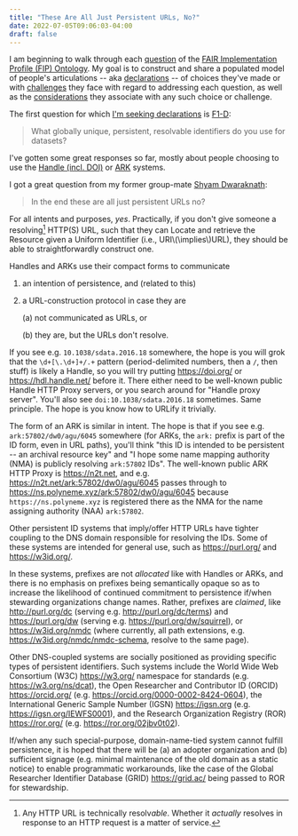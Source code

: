 ```yaml
---
title: "These Are All Just Persistent URLs, No?"
date: 2022-07-05T09:06:03-04:00
draft: false
---
```


<!-- KaTeX block: \\[ x \rightarrow y \\] -->
<!-- KaTeX inline: \\( x \rightarrow y \\) -->

I am beginning to walk through each [question](https://w3id.org/fair/fip/terms/FIP-Question) of the
[FAIR Implementation Profile (FIP) Ontology](https://w3id.org/fair/fip/terms/FIP-Ontology). My goal
is to construct and share a populated model of people's articulations -- aka
[declarations](https://w3id.org/fair/fip/terms/FIP-Declaration) -- of choices they've made or with
[challenges](https://w3id.org/fair/fip/terms/FIP-No-Choice-Declaration) they face with regard to
addressing each question, as well as the
[considerations](https://w3id.org/fair/fip/terms/considerations) they associate with any such choice
or challenge.

The first question for which [I'm seeking
declarations](https://donnywinston.com/posts/fip-question-f1/) is
[F1-D](https://w3id.org/fair/fip/terms/FIP-Question-F1-D):
> What globally unique, persistent, resolvable identifiers do you use for datasets?
 
I've gotten some great responses so far, mostly
about people choosing to use the [Handle (incl.
DOI)](https://donnywinston.com/posts/the-handle-system-of-persistent-identifiers/) or
[ARK](https://donnywinston.com/posts/the-ark-system-of-pids/) systems.

I got a great question from my former group-mate [Shyam
Dwaraknath](https://www.linkedin.com/in/shyam-dwaraknath/):
> In the end these are all just persistent URLs no?

For all intents and purposes, *yes*. Practically, if you don't give someone a resolving[^1] HTTP(S)
URL, such that they can Locate and retrieve the Resource given a Uniform Identifier (i.e.,
URI\\(\implies\\)URL), they should be able to straightforwardly construct one.

Handles and ARKs use their compact forms to communicate

1. an intention of persistence, and (related to this)

2. a URL-construction protocol in case they are

    (a) not communicated as URLs, or

    (b) they are, but the URLs don't resolve.

If you see e.g. `10.1038/sdata.2016.18` somewhere, the hope is you will grok that
the `\d+[\.\d+]+/.+` pattern (period-delimited numbers, then a `/`, then stuff) is likely a Handle,
so you will try putting https://doi.org/ or https://hdl.handle.net/ before it. There either need to
be well-known public Handle HTTP Proxy servers, or you search around for "Handle proxy server".
You'll also see `doi:10.1038/sdata.2016.18` sometimes. Same principle. The hope is you know how to
URLify it trivially.

The form of an ARK is similar in intent. The hope is that if you see e.g. `ark:57802/dw0/agu/6045`
somewhere (for ARKs, the `ark:` prefix is part of the ID form, even in URL paths), you'll think
"this ID is intended to be persistent -- an archival resource key" and "I hope some name mapping
authority (NMA) is publicly resolving `ark:57802` IDs". The well-known public ARK HTTP Proxy is
<https://n2t.net>, and e.g. <https://n2t.net/ark:57802/dw0/agu/6045> passes through to
<https://ns.polyneme.xyz/ark:57802/dw0/agu/6045> because `https://ns.polyneme.xyz` is registered
there as the NMA for the name assigning authority (NAA) `ark:57802`.

Other persistent ID systems that imply/offer HTTP URLs have tighter coupling to the DNS domain
responsible for resolving the IDs. Some of these systems are intended for general use, such as
<https://purl.org/> and <https://w3id.org/>.

In these systems, prefixes are not *allocated* like with Handles or ARKs, and there is no emphasis
on prefixes being semantically opaque so as to increase the likelihood of continued commitment to
persistence if/when stewarding organizations change names. Rather, prefixes are *claimed*, like
<http://purl.org/dc> (serving e.g. <http://purl.org/dc/terms>) and <https://purl.org/dw> (serving
e.g. <https://purl.org/dw/squirrel>), or <https://w3id.org/nmdc> (where currently, all path
extensions, e.g. <https://w3id.org/nmdc/nmdc-schema>, resolve to the same page).

Other DNS-coupled systems are socially positioned as providing specific types of persistent
identifiers. Such systems include the World Wide Web Consortium (W3C) <https://w3.org/> namespace
for standards (e.g. <https://w3.org/ns/dcat>), the Open Researcher and Contributor ID (ORCID)
<https://orcid.org/> (e.g. <https://orcid.org/0000-0002-8424-0604>), the International Generic
Sample Number (IGSN) <https://igsn.org> (e.g. <https://igsn.org/IEWFS0001>), and the Research
Organization Registry (ROR) <https://ror.org/> (e.g. <https://ror.org/02jbv0t02>).

If/when any such special-purpose, domain-name-tied system cannot fulfill persistence, it is hoped
that there will be (a) an adopter organization and (b) sufficient signage (e.g. minimal maintenance
of the old domain as a static notice) to enable programmatic workarounds, like the case of the
Global Researcher Identifier Database (GRID) <https://grid.ac/> being passed to ROR for stewardship.

[^1]: Any HTTP URL is technically resolv*able*. Whether it _actually_ resolves in response to an
HTTP request is a matter of service.